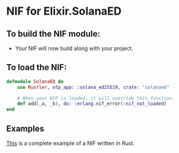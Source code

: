 # NIF for Elixir.SolanaED

## To build the NIF module:

- Your NIF will now build along with your project.

## To load the NIF:

```elixir
defmodule SolanaED do
    use Rustler, otp_app: :solana_ed25519, crate: "solanaed"

    # When your NIF is loaded, it will override this function.
    def add(_a, _b), do: :erlang.nif_error(:nif_not_loaded)
end
```

## Examples

[This](https://github.com/hansihe/NifIo) is a complete example of a NIF written in Rust.
